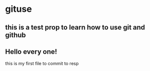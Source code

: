 # gituse
this is a test prop to learn how to use git and github 
--
## Hello every one!
this is my first file to commit to resp